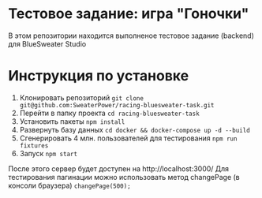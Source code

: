 # Тестовое задание: игра "Гоночки"
В этом репозитории находится выполненое тестовое задание (backend) для BlueSweater Studio

# Инструкция по установке
1) Клонировать репозиторий
```git clone git@github.com:SweaterPower/racing-bluesweater-task.git```
2) Перейти в папку проекта
```cd racing-bluesweater-task```
3) Установить пакеты
```npm install```
4) Развернуть базу данных
```cd docker && docker-compose up -d --build```
5) Сгенерировать 4 млн. пользователей для тестирования
```npm run fixtures```
6) Запуск
```npm start```

После этого сервер будет доступен на http://localhost:3000/
Для тестирования пагинации можно использовать метод changePage (в консоли браузера)
```changePage(500);```
